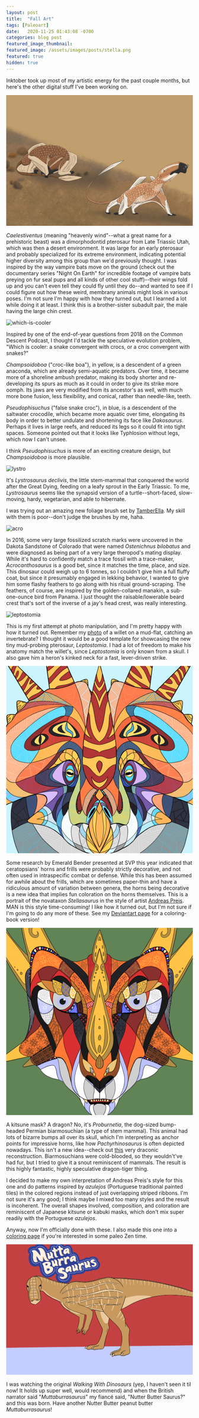 ```yaml
---
layout: post
title:  "Fall Art"
tags: [Paleoart]
date:   2020-11-25 01:43:08 -0700
categories: blog post
featured_image_thumbnail:
featured_image: /assets/images/posts/stella.png
featured: true
hidden: true
---
```


Inktober took up most of my artistic energy for the past couple months, but here's the other digital stuff I've been working on.

![caelestiventus](/assets/images/posts/caelestiventus.png)

*Caelestiventus* (meaning "heavenly wind"--what a great name for a prehistoric beast) was a dimorphodontid pterosaur from Late Triassic Utah, which was then a desert environment.  It was large for an early pterosaur and probably specialized for its extreme environment, indicating potential higher diversity among this group than we'd previously thought.  I was inspired by the way vampire bats move on the ground (check out the documentary series "Night On Earth" for incredible footage of vampire bats preying on fur seal pups and all kinds of other cool stuff)--their wings fold up and you can't even tell they could fly until they do--and wanted to see if I could figure out how these weird, membrany animals might look in various poses.  I'm not sure I'm happy with how they turned out, but I learned a lot while doing it at least.  I think this is a brother-sister subadult pair, the male having the large chin crest.

![which-is-cooler](/assets/images/posts/which-is-cooler.png)

Inspired by one of the end-of-year questions from 2018 on the Common Descent Podcast, I thought I'd tackle the speculative evolution problem, "Which is cooler: a snake convergent with crocs, or a croc convergent with snakes?"

*Champsoidoboa* ("croc-like boa"), in yellow, is a descendent of a green anaconda, which are already semi-aquatic predators.  Over time, it became more of a shoreline ambush predator, making its body shorter and re-developing its spurs as much as it could in order to give its strike more oomph.  Its jaws are very modified from its ancestor's as well, with much more bone fusion, less flexibility, and conical, rather than needle-like, teeth.

*Pseudophisuchus* ("false snake croc"), in blue, is a descendent of the saltwater crocodile, which became more aquatic over time, elongating its body in order to better undulate and shortening its face like *Dakosaurus*.  Perhaps it lives in large reefs, and reduced its legs so it could fit into tight spaces.  Someone pointed out that it looks like Typhlosion without legs, which now I can't unsee.

I think *Pseudophisuchus* is more of an exciting creature design, but *Champsoidoboa* is more plausible.

![lystro](/assets/images/posts/lystro.png)

It's *Lystrosaurus declivis*, the little stem-mammal that conquered the world after the Great Dying, feeding on a leafy sprout in the Early Triassic.  To me, *Lystrosaurus* seems like the synapsid version of a turtle--short-faced, slow-moving, hardy, vegetarian, and able to hibernate.

I was trying out an amazing new foliage brush set by [TamberElla](https://www.deviantart.com/tamberella).  My skill with them is poor--don't judge the brushes by me, haha.

![acro](/assets/images/posts/acro.png)

In 2016, some very large fossilized scratch marks were uncovered in the Dakota Sandstone of Colorado that were named *Ostenichnus bilobatus* and were diagnosed as being part of a very large theropod's mating display.  While it's hard to confidently match a trace fossil with a trace-maker, *Acrocanthosaurus* is a good bet, since it matches the time, place, and size.  This dinosaur could weigh up to 6 tonnes, so I couldn't give him a full fluffy coat, but since it presumably engaged in lekking behavior, I wanted to give him some flashy feathers to go along with his ritual ground-scraping.  The feathers, of course, are inspired by the golden-collared manakin, a sub-one-ounce bird from Panama.  I just thought the raisable/lowerable beard crest that's sort of the inverse of a jay's head crest, was really interesting.

![leptostomia](/assets/images/posts/leptostomia.png)

This is my first attempt at photo manipulation, and I'm pretty happy with how it turned out.  Remember my [photo](https://obscuredinosaurfacts.com/blog/post/2020/10/28/dinophoto3.html) of a willet on a mud-flat, catching an invertebrate?  I thought it would be a good template for showcasing the new tiny mud-probing pterosaur, *Leptostomia*.  I had a lot of freedom to make his anatomy match the willet's, since *Leptostomia* is only known from a skull.  I also gave him a heron's kinked neck for a fast, lever-driven strike.

![stella](/assets/images/posts/stella.png)

Some research by Emerald Bender presented at SVP this year indicated that ceratopsians' horns and frills were probably strictly decorative, and not often used in intraspecific combat or defense.  While this has been assumed for awhile about the frills, which are sometimes paper-thin and have a ridiculous amount of variation between genera, the horns being decorative is a new idea that implies fun coloration on the horns themselves.  This is a portrait of the novataxon *Stellasaurus* in the style of artist [Andreas Preis](https://andreaspreis.com/).  MAN is this style time-consuming!  I like how it turned out, but I'm not sure if I'm going to do any more of these.  See my [Deviantart page](https://www.deviantart.com/roscoestar/art/Stellasaurus-coloring-page-861395766) for a coloring-book version!

![proburnetia](/assets/images/posts/proburnetia2.png)

A kitsune mask?  A dragon?  No, it's *Proburnetia*, the dog-sized bump-headed Permian biarmosuchian (a type of stem mammal).  This animal had lots of bizarre bumps all over its skull, which I'm interpreting as anchor points for impressive horns, like how *Pachyrhinosaurus* is often depicted nowadays.  This isn't a new idea--check out [this](https://www.deviantart.com/pterosaur-freak/art/Proburnetia-723474412) very draconic reconstruction.  Biarmosuchians were cold-blooded, so they wouldn't've had fur, but I tried to give it a snout reminiscent of mammals.  The result is this highly fantastic, highly speculative dragon-tiger thing.

I decided to make my own interpretation of Andreas Preis's style for this one and do patterns inspired by *azulejos* (Portuguese traditional painted tiles) in the colored regions instead of just overlapping striped ribbons.  I'm not sure it's any good; I think maybe I mixed too many styles and the result is incoherent.  The overall shapes involved, composition, and coloration are reminiscent of Japanese kitsune or kabuki masks, which don't mix super readily with the Portuguese *azulejos*.

Anyway, now I'm officially done with these.  I also made this one into a [coloring page](https://www.deviantart.com/roscoestar/art/Proburnetia-coloring-page-862104378) if you're interested in some paleo Zen time.

![muttaburra](/assets/images/posts/muttaburra.png)

I was watching the original *Walking With Dinosaurs* (yep, I haven't seen it til now! It holds up super well, would recommend) and when the British narrator said "*Muttaburrasaurus*" my fiancé said, "Nutter Butter Saurus?" and this was born.  Have another Nutter Butter peanut butter *Muttaburrasaurus*!